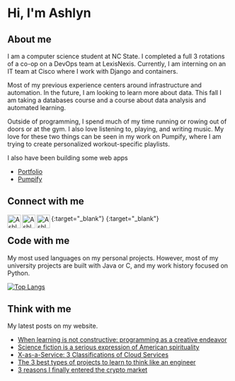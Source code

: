 # Hi, I'm Ashlyn

## About me
I am a computer science student at NC State. I completed a full 3 rotations of a co-op on a DevOps team at LexisNexis. Currently, I am interning on an IT team at Cisco where I work with Django and containers.

Most of my previous experience centers around infrastructure and automation. In the future, I am looking to learn more about data. This fall I am taking a databases course and a course about data analysis and automated learning. 

Outside of programming, I spend much of my time running or rowing out of doors or at the gym. I also love listening to, playing, and writing music. My love for these two things can be seen in my work on Pumpify, where I am trying to create personalized workout-specific playlists.

I also have been building some web apps
* [Portfolio][website]
* [Pumpify](https://achapcomputing.github.io/pumpify)


## Connect with me
[<img align="left" alt="Ashlyn | Twitter" width="30px" src="https://img.icons8.com/color/48/000000/twitter--v1.png" />][twitter]{:target="_blank"}
[<img align="left" alt="Ashlyn | LinkedIn" width="30px" src="https://img.icons8.com/color/48/000000/linkedin.png" />][linkedin]{:target="_blank"}
[<img align="left" alt="Ashlyn | Email" width="30px" src="https://img.icons8.com/emoji/48/000000/envelope-.png"/>][email]
<br />

## Code with me
My most used languages on my personal projects. However, most of my university projects are built with Java or C, and my work history focused on Python.

[![Top Langs](https://github-readme-stats.vercel.app/api/top-langs/?username=achapcomputing&layout=compact)](https://github.com/anuraghazra/github-readme-stats)


## Think with me
My latest posts on my website.
<!-- BLOG-POST-LIST:START -->
- [When learning is not constructive: programming as a creative endeavor](https://YOURAPPNAME.herokuapp.com/when-learning-is-not-constructive/)
- [Science fiction is a serious expression of American spirituality](https://YOURAPPNAME.herokuapp.com/science-fiction-is-a-serious-expression-of-american-spirituality/)
- [X-as-a-Service: 3 Classifications of Cloud Services](https://YOURAPPNAME.herokuapp.com/x-as-a-service-3-classifications-of-cloud-services/)
- [The 3 best types of projects to learn to think like an engineer](https://YOURAPPNAME.herokuapp.com/the-3-best-types-of-projects-to-learn-to-think-like-an-engineer/)
- [3 reasons I finally entered the crypto market](https://YOURAPPNAME.herokuapp.com/3-reasons-i-finally-entered-the-crypto-market-big-dip/)
<!-- BLOG-POST-LIST:END -->
<!-- From https://github.com/gautamkrishnar/blog-post-workflow -->


[website]: https://ashlynchapman.com
[twitter]: https://twitter.com/achapcomputing
[linkedin]: https://linkedin.com/in/apchapman
[email]: mailto:%20apchapma@ncsu.edu
